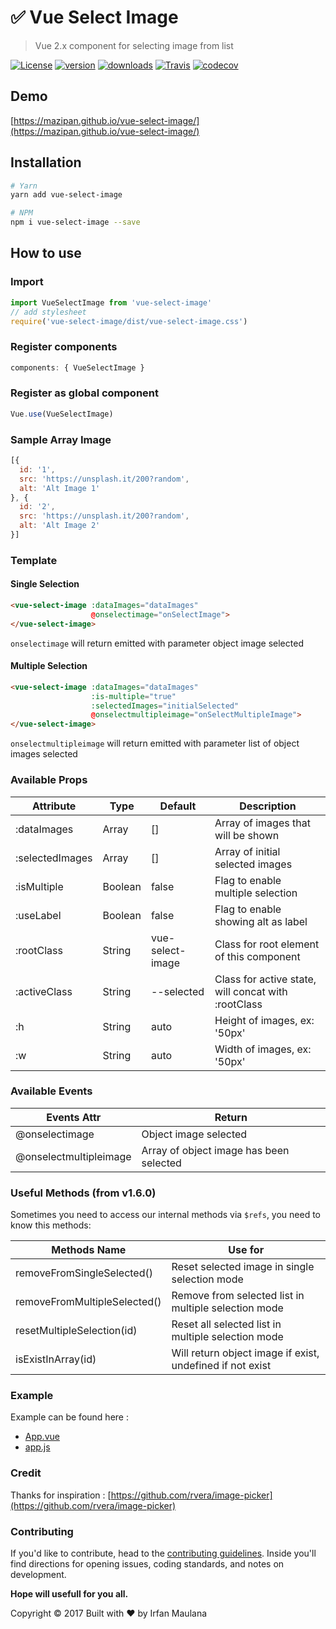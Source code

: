 # :white_check_mark: Vue Select Image

> Vue 2.x component for selecting image from list

[![License](https://img.shields.io/github/license/mazipan/vue-select-image.svg?maxAge=3600)](https://github.com/mazipan/vue-select-image) [![version](https://img.shields.io/npm/v/vue-select-image.svg)](https://www.npmjs.com/package/vue-select-image)
[![downloads](https://img.shields.io/npm/dt/vue-select-image.svg)](https://www.npmjs.com/package/vue-select-image) [![Travis](https://img.shields.io/travis/mazipan/vue-select-image.svg)](https://travis-ci.org/mazipan/vue-select-image)
[![codecov](https://codecov.io/gh/mazipan/vue-select-image/branch/master/graph/badge.svg)](https://codecov.io/gh/mazipan/vue-select-image)

## Demo

[https://mazipan.github.io/vue-select-image/](https://mazipan.github.io/vue-select-image/)

## Installation

```bash
# Yarn
yarn add vue-select-image

# NPM
npm i vue-select-image --save
```

## How to use

### Import

```javascript
import VueSelectImage from 'vue-select-image'
// add stylesheet
require('vue-select-image/dist/vue-select-image.css')
```

### Register components

```javascript
components: { VueSelectImage }
```


### Register as global component

```javascript
Vue.use(VueSelectImage)
```

### Sample Array Image

```javascript
[{
  id: '1',
  src: 'https://unsplash.it/200?random',
  alt: 'Alt Image 1'
}, {
  id: '2',
  src: 'https://unsplash.it/200?random',
  alt: 'Alt Image 2'
}]
```

### Template

#### Single Selection

```html
<vue-select-image :dataImages="dataImages"
                  @onselectimage="onSelectImage">
</vue-select-image>
```

`onselectimage` will return emitted with parameter object image selected

#### Multiple Selection

```html
<vue-select-image :dataImages="dataImages"
                  :is-multiple="true"
                  :selectedImages="initialSelected"
                  @onselectmultipleimage="onSelectMultipleImage">
</vue-select-image>
```

`onselectmultipleimage` will return emitted with parameter list of object images selected

### Available Props

| Attribute       | Type             | Default          | Description                          	|
|-----------------|------------------|------------------|--------------------------------------	|
| :dataImages     | Array            | []               | Array of images that will be shown    |
| :selectedImages | Array            | []               | Array of initial selected images      |
| :isMultiple     | Boolean          | false            | Flag to enable multiple selection     |
| :useLabel       | Boolean          | false            | Flag to enable showing alt as label   |
| :rootClass      | String           | vue-select-image | Class for root element of this component |
| :activeClass    | String           | --selected       | Class for active state, will concat with :rootClass |
| :h              | String           | auto             | Height of images, ex: '50px'     |
| :w              | String           | auto             | Width of images, ex: '50px'      |

### Available Events

| Events Attr            | Return                                            |
|------------------------|---------------------------------------------------|
| @onselectimage         | Object image selected                             |
| @onselectmultipleimage | Array of object image has been selected           |

### Useful Methods (from v1.6.0)

Sometimes you need to access our internal methods via `$refs`, you need to know this methods:

| Methods Name                     | Use for                                              |
|----------------------------------|---------------------------------------------------   |
| removeFromSingleSelected()       | Reset selected image in single selection mode        |
| removeFromMultipleSelected()     | Remove from selected list in multiple selection mode |
| resetMultipleSelection(id)       | Reset all selected list in multiple selection mode   |
| isExistInArray(id)               | Will return object image if exist, undefined if not exist   |

### Example

Example can be found here :

- [App.vue](https://github.com/mazipan/vue-select-image/blob/master/src/App.vue)
- [app.js](https://github.com/mazipan/vue-select-image/blob/master/src/app.js)

### Credit

Thanks for inspiration : [https://github.com/rvera/image-picker](https://github.com/rvera/image-picker)

### Contributing

If you'd like to contribute, head to the [contributing guidelines](/CONTRIBUTING.md). Inside you'll find directions for opening issues, coding standards, and notes on development.

**Hope will usefull for you all.**

Copyright © 2017 Built with ❤️ by Irfan Maulana
